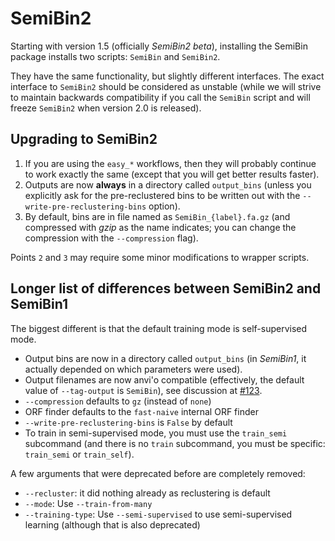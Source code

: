 # SemiBin2

Starting with version 1.5 (officially _SemiBin2 beta_), installing the SemiBin
package installs two scripts: `SemiBin` and `SemiBin2`.

They have the same functionality, but slightly different interfaces. The exact
interface to `SemiBin2` should be considered as unstable (while we will strive
to maintain backwards compatibility if you call the `SemiBin` script and will freeze `SemiBin2` when version 2.0 is released).

## Upgrading to SemiBin2

1. If you are using the `easy_*` workflows, then they will probably continue to
   work exactly the same (except that you will get better results faster).
2. Outputs are now **always** in a directory called `output_bins` (unless you explicitly ask for the pre-reclustered bins to be written out with the `--write-pre-reclustering-bins` option).
3. By default, bins are in file named as `SemiBin_{label}.fa.gz` (and
   compressed with _gzip_ as the name indicates; you can change the compression with the `--compression` flag).

Points `2` and `3` may require some minor modifications to wrapper scripts.

## Longer list of differences between SemiBin2 and SemiBin1

The biggest different is that the default training mode is self-supervised mode.

- Output bins are now in a directory called `output_bins` (in
  _SemiBin1_, it actually depended on which parameters were used).
- Output filenames are now anvi'o compatible (effectively, the default value of
  `--tag-output` is `SemiBin`), see discussion at
  [#123](https://github.com/BigDataBiology/SemiBin/issues/123).
- `--compression` defaults to `gz` (instead of `none`)
- ORF finder defaults to the `fast-naive` internal ORF finder
- `--write-pre-reclustering-bins` is `False` by default
- To train in semi-supervised mode, you must use the `train_semi` subcommand
  (and there is no `train` subcommand, you must be specific: `train_semi` or
  `train_self`).

A few arguments that were deprecated before are completely removed:
- `--recluster`: it did nothing already as reclustering is default
- `--mode`: Use `--train-from-many`
- `--training-type`: Use `--semi-supervised` to use semi-supervised learning
  (although that is also deprecated)

